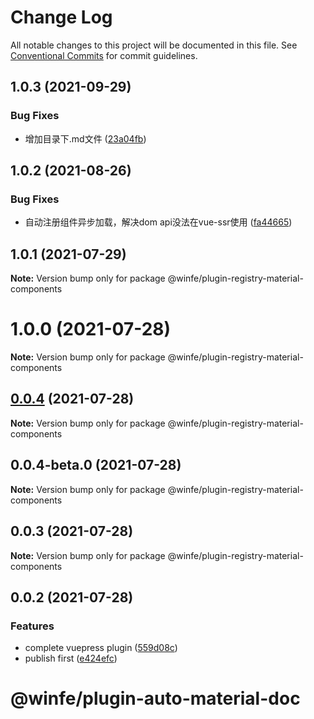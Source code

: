 # Change Log

All notable changes to this project will be documented in this file.
See [Conventional Commits](https://conventionalcommits.org) for commit guidelines.

## 1.0.3 (2021-09-29)


### Bug Fixes

* 增加目录下.md文件 ([23a04fb](https://github.com/cool-fe/winex-cli/commit/23a04fb2616d2a6ab7e559638a78123230588a33))





## 1.0.2 (2021-08-26)


### Bug Fixes

* 自动注册组件异步加载，解决dom api没法在vue-ssr使用 ([fa44665](https://github.com/cool-fe/winex-cli/commit/fa446650b8f03a4d55e33d6f64160a9d04f087d2))





## 1.0.1 (2021-07-29)

**Note:** Version bump only for package @winfe/plugin-registry-material-components





# 1.0.0 (2021-07-28)

**Note:** Version bump only for package @winfe/plugin-registry-material-components





## [0.0.4](https://github.com/cool-fe/winex-cli/compare/@winfe/plugin-registry-material-components@0.0.4-beta.0...@winfe/plugin-registry-material-components@0.0.4) (2021-07-28)

**Note:** Version bump only for package @winfe/plugin-registry-material-components





## 0.0.4-beta.0 (2021-07-28)

**Note:** Version bump only for package @winfe/plugin-registry-material-components





## 0.0.3 (2021-07-28)

**Note:** Version bump only for package @winfe/plugin-registry-material-components





## 0.0.2 (2021-07-28)


### Features

* complete vuepress plugin ([559d08c](https://github.com/cool-fe/winex-cli/commit/559d08ce4acaf33fb45644489e649c046e511ec1))
* publish first ([e424efc](https://github.com/cool-fe/winex-cli/commit/e424efcc463b73df47f0279e06c91c0ca3614ab4))





# @winfe/plugin-auto-material-doc
